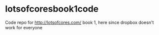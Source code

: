 # lotsofcoresbook1code
Code repo for http://lotsofcores.com/ book 1, here since dropbox doesn't work for everyone
